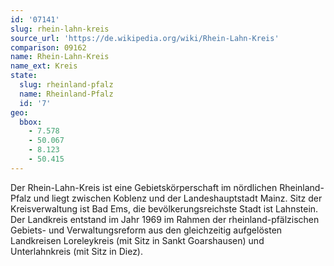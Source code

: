 ```yaml
---
id: '07141'
slug: rhein-lahn-kreis
source_url: 'https://de.wikipedia.org/wiki/Rhein-Lahn-Kreis'
comparison: 09162
name: Rhein-Lahn-Kreis
name_ext: Kreis
state:
  slug: rheinland-pfalz
  name: Rheinland-Pfalz
  id: '7'
geo:
  bbox:
    - 7.578
    - 50.067
    - 8.123
    - 50.415
---
```


Der Rhein-Lahn-Kreis ist eine Gebietskörperschaft im nördlichen Rheinland-Pfalz und liegt zwischen Koblenz und der Landeshauptstadt Mainz. Sitz der Kreisverwaltung ist Bad Ems, die bevölkerungsreichste Stadt ist Lahnstein. Der Landkreis entstand im Jahr 1969 im Rahmen der rheinland-pfälzischen Gebiets- und Verwaltungsreform aus den gleichzeitig aufgelösten Landkreisen Loreleykreis (mit Sitz in Sankt Goarshausen) und Unterlahnkreis (mit Sitz in Diez).
